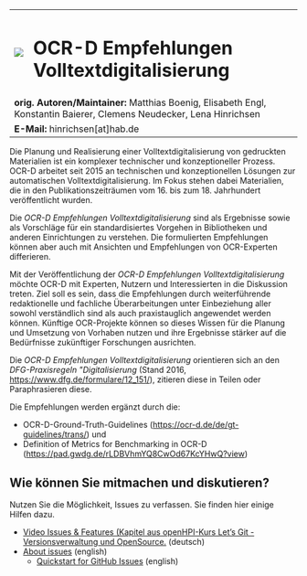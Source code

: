 

<table>
<tr style="border: none;"><td style="border: none;"><img src="https://user-images.githubusercontent.com/26142921/195867991-185c4239-a1bc-439a-ac80-82c205c9c5a5.png"/></td><td style="border: none;"><h1>OCR-D Empfehlungen Volltextdigitalisierung</h1></td></tr>
<tr><td colspan="2"><b>orig. Autoren/Maintainer:</b> Matthias Boenig, Elisabeth Engl, Konstantin Baierer, Clemens Neudecker, Lena Hinrichsen</td></tr>
<tr><td colspan="2"><b>E-Mail:</b> hinrichsen[at]hab.de</td></tr>
</table

Die Planung und Realisierung einer Volltextdigitalisierung von gedruckten Materialien ist ein komplexer technischer und konzeptioneller Prozess. OCR-D arbeitet seit 2015 an technischen und konzeptionellen Lösungen zur automatischen Volltextdigitalisierung. Im Fokus stehen dabei Materialien, die in den Publikationszeiträumen vom 16. bis zum 18. Jahrhundert veröffentlicht wurden.

Die *OCR-D Empfehlungen Volltextdigitalisierung* sind als Ergebnisse sowie als Vorschläge für ein standardisiertes Vorgehen in Bibliotheken und anderen Einrichtungen zu verstehen. Die formulierten Empfehlungen können aber auch mit Ansichten und Empfehlungen von OCR-Experten differieren.

Mit der Veröffentlichung der *OCR-D Empfehlungen Volltextdigitalisierung* möchte OCR-D mit Experten, Nutzern und Interessierten in die Diskussion treten. Ziel soll es sein, dass die Empfehlungen durch weiterführende redaktionelle und fachliche Überarbeitungen unter Einbeziehung aller sowohl verständlich sind als auch praxistauglich angewendet werden können. Künftige OCR-Projekte können so dieses Wissen für die Planung und Umsetzung von Vorhaben nutzen und ihre Ergebnisse stärker auf die Bedürfnisse zukünftiger Forschungen ausrichten.

Die *OCR-D Empfehlungen Volltextdigitalisierung* orientieren sich an den *DFG-Praxisregeln "Digitalisierung* (Stand 2016, https://www.dfg.de/formulare/12_151/), zitieren diese in Teilen oder Paraphrasieren diese.

Die Empfehlungen werden ergänzt durch die:
*	OCR-D-Ground-Truth-Guidelines (https://ocr-d.de/de/gt-guidelines/trans/) und
*	Definition of Metrics for Benchmarking in OCR-D (https://pad.gwdg.de/rLDBVhmYQ8CwOd67KcYHwQ?view)

## Wie können Sie mitmachen und diskutieren?
Nutzen Sie die Möglichkeit, Issues zu verfassen. Sie finden hier einige Hilfen dazu.

* [Video Issues & Features (Kapitel aus openHPI-Kurs Let’s Git - Versionsverwaltung und OpenSource.](https://open.hpi.de/courses/git2020/items/3NHYTnKXdqUA7He5k8DQ6B?locale=de) (deutsch)
* [About issues](https://docs.github.com/en/issues/tracking-your-work-with-issues/about-issues) (english)
  * [Quickstart for GitHub Issues](https://docs.github.com/en/issues/tracking-your-work-with-issues/quickstart) (english)
